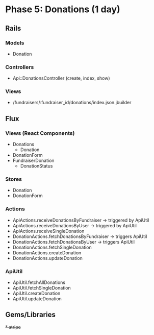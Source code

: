# Phase 5: Donations (1 day)

## Rails
### Models
* Donation

### Controllers
* Api::DonationsController (create, index, show)

### Views
* /fundraisers/:fundraiser_id/donations/index.json.jbuilder

## Flux
### Views (React Components)
* Donations
  - Donation
* DonationForm
* FundraiserDonation
  - DonationStatus

### Stores
* Donation
* DonationForm

### Actions
* ApiActions.receiveDonationsByFundraiser -> triggered by ApiUtil
* ApiActions.receiveDonationsByUser -> triggered by ApiUtil
* ApiActions.receiveSingleDonation
* DonationActions.fetchDonationsByFundraiser -> triggers ApiUtil
* DonationActions.fetchDonationsByUser -> triggers ApiUtil
* DonationActions.fetchSingleDonation
* DonationActions.createDonation
* DonationActions.updateDonation

### ApiUtil
* ApiUtil.fetchAllDonations
* ApiUtil.fetchSingleDonation
* ApiUtil.createDonation
* ApiUtil.updateDonation

## Gems/Libraries
~~* stripe~~
